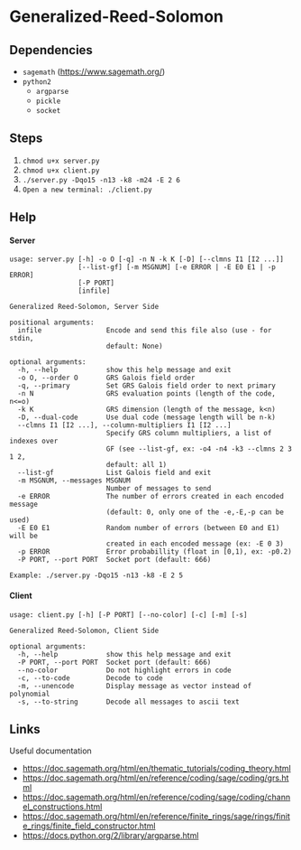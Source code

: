 # Generalized-Reed-Solomon

## Dependencies
* `sagemath` (https://www.sagemath.org/)
* `python2`
  * `argparse`
  * `pickle`
  * `socket`

## Steps
1. `chmod u+x server.py`
1. `chmod u+x client.py`
1. `./server.py -Dqo15 -n13 -k8 -m24 -E 2 6`
1. `Open a new terminal: ./client.py`

## Help
#### Server

```
usage: server.py [-h] -o O [-q] -n N -k K [-D] [--clmns I1 [I2 ...]]
                 [--list-gf] [-m MSGNUM] [-e ERROR | -E E0 E1 | -p ERROR]
                 [-P PORT]
                 [infile]

Generalized Reed-Solomon, Server Side

positional arguments:
  infile                Encode and send this file also (use - for stdin,
                        default: None)

optional arguments:
  -h, --help            show this help message and exit
  -o O, --order O       GRS Galois field order
  -q, --primary         Set GRS Galois field order to next primary
  -n N                  GRS evaluation points (length of the code, n<=o)
  -k K                  GRS dimension (length of the message, k<n)
  -D, --dual-code       Use dual code (message length will be n-k)
  --clmns I1 [I2 ...], --column-multipliers I1 [I2 ...]
                        Specify GRS column multipliers, a list of indexes over
                        GF (see --list-gf, ex: -o4 -n4 -k3 --clmns 2 3 1 2,
                        default: all 1)
  --list-gf             List Galois field and exit
  -m MSGNUM, --messages MSGNUM
                        Number of messages to send
  -e ERROR              The number of errors created in each encoded message
                        (default: 0, only one of the -e,-E,-p can be used)
  -E E0 E1              Random number of errors (between E0 and E1) will be
                        created in each encoded message (ex: -E 0 3)
  -p ERROR              Error probabillity (float in [0,1), ex: -p0.2)
  -P PORT, --port PORT  Socket port (default: 666)

Example: ./server.py -Dqo15 -n13 -k8 -E 2 5
```

#### Client

```
usage: client.py [-h] [-P PORT] [--no-color] [-c] [-m] [-s]

Generalized Reed-Solomon, Client Side

optional arguments:
  -h, --help            show this help message and exit
  -P PORT, --port PORT  Socket port (default: 666)
  --no-color            Do not highlight errors in code
  -c, --to-code         Decode to code
  -m, --unencode        Display message as vector instead of polynomial
  -s, --to-string       Decode all messages to ascii text

```

## Links
Useful documentation
* https://doc.sagemath.org/html/en/thematic_tutorials/coding_theory.html
* https://doc.sagemath.org/html/en/reference/coding/sage/coding/grs.html
* https://doc.sagemath.org/html/en/reference/coding/sage/coding/channel_constructions.html
* https://doc.sagemath.org/html/en/reference/finite_rings/sage/rings/finite_rings/finite_field_constructor.html
* https://docs.python.org/2/library/argparse.html
